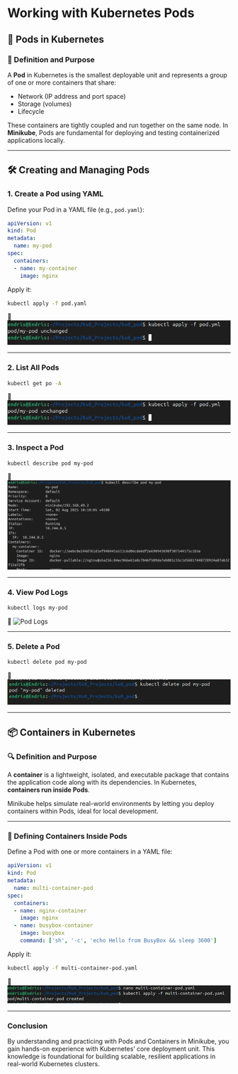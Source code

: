 # Working with Kubernetes Pods

## 📌 Pods in Kubernetes

### 🧾 Definition and Purpose

A **Pod** in Kubernetes is the smallest deployable unit and represents a group of one or more containers that share:

* Network (IP address and port space)
* Storage (volumes)
* Lifecycle

These containers are tightly coupled and run together on the same node. In **Minikube**, Pods are fundamental for deploying and testing containerized applications locally.

---

## 🛠️ Creating and Managing Pods

### 1. **Create a Pod using YAML**

Define your Pod in a YAML file (e.g., `pod.yaml`):

```yaml
apiVersion: v1
kind: Pod
metadata:
  name: my-pod
spec:
  containers:
  - name: my-container
    image: nginx
```

Apply it:

```bash
kubectl apply -f pod.yaml
```

📸 ![Apply Pod YAML](img/apply.png)

---

### 2. **List All Pods**

```bash
kubectl get po -A

```

📸 ![List Pods](img/apply.png)

---

### 3. **Inspect a Pod**

```bash
kubectl describe pod my-pod
```

📸 ![Describe Pod](img/pod-describe.png)

---

### 4. **View Pod Logs**

```bash
kubectl logs my-pod
```

📸 ![Pod Logs](img/pod-logs.png)

---

### 5. **Delete a Pod**

```bash
kubectl delete pod my-pod
```

📸 ![Delete Pod](img/delete-pod.png)

---

## 📦 Containers in Kubernetes

### 🔍 Definition and Purpose

A **container** is a lightweight, isolated, and executable package that contains the application code along with its dependencies. In Kubernetes, **containers run inside Pods**.

Minikube helps simulate real-world environments by letting you deploy containers within Pods, ideal for local development.

---

### 🧱 Defining Containers Inside Pods

Define a Pod with one or more containers in a YAML file:

```yaml
apiVersion: v1
kind: Pod
metadata:
  name: multi-container-pod
spec:
  containers:
  - name: nginx-container
    image: nginx
  - name: busybox-container
    image: busybox
    command: ['sh', '-c', 'echo Hello from BusyBox && sleep 3600']
```

Apply it:

```bash
kubectl apply -f multi-container-pod.yaml
```

📸 ![Multi Container Pod](img/multi.png)

---

### Conclusion

By understanding and practicing with Pods and Containers in Minikube, you gain hands-on experience with Kubernetes’ core deployment unit. This knowledge is foundational for building scalable, resilient applications in real-world Kubernetes clusters. 
